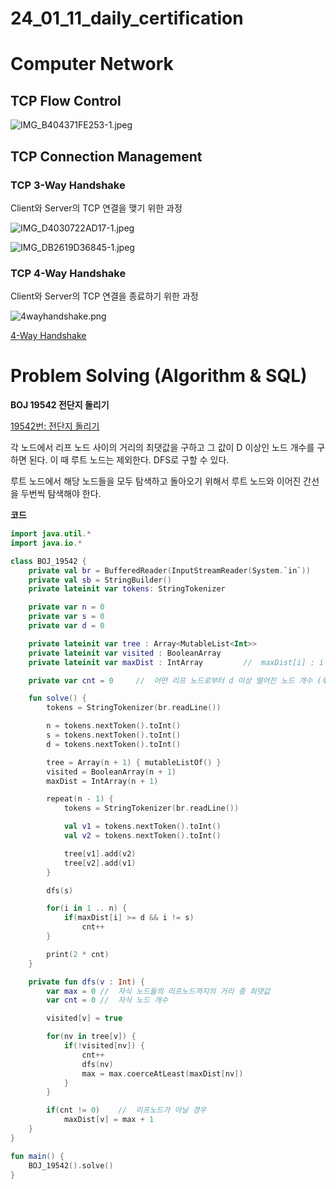 # 24_01_11_daily_certification

# Computer Network

## TCP Flow Control

![IMG_B404371FE253-1.jpeg](24_01_11_daily_certification%203d02b8add48f4b5dac21aaff712c6508/IMG_B404371FE253-1.jpeg)

## TCP Connection Management

[](https://chat.openai.com/share/463f5e2e-e879-47a9-babe-a9009aff1650)

### TCP 3-Way Handshake

Client와 Server의 TCP 연결을 맺기 위한 과정

![IMG_D4030722AD17-1.jpeg](24_01_11_daily_certification%203d02b8add48f4b5dac21aaff712c6508/IMG_D4030722AD17-1.jpeg)

![IMG_DB2619D36845-1.jpeg](24_01_11_daily_certification%203d02b8add48f4b5dac21aaff712c6508/IMG_DB2619D36845-1.jpeg)

### TCP 4-Way Handshake

Client와 Server의 TCP 연결을 종료하기 위한 과정

![4wayhandshake.png](24_01_11_daily_certification%203d02b8add48f4b5dac21aaff712c6508/4wayhandshake.png)

[4-Way Handshake](https://hojunking.tistory.com/107)

# Problem Solving (Algorithm & SQL)

**BOJ 19542 전단지 돌리기**

[19542번: 전단지 돌리기](https://www.acmicpc.net/problem/19542)

각 노드에서 리프 노드 사이의 거리의 최댓값을 구하고 그 값이 D 이상인 노드 개수를 구하면 된다. 이 때 루트 노드는 제외한다. DFS로 구할 수 있다.

루트 노드에서 해당 노드들을 모두 탐색하고 돌아오기 위해서 루트 노드와 이어진 간선을 두번씩 탐색해야 한다. 

**코드**

```kotlin
import java.util.*
import java.io.*

class BOJ_19542 {
    private val br = BufferedReader(InputStreamReader(System.`in`))
    private val sb = StringBuilder()
    private lateinit var tokens: StringTokenizer

    private var n = 0
    private var s = 0
    private var d = 0

    private lateinit var tree : Array<MutableList<Int>>
    private lateinit var visited : BooleanArray
    private lateinit var maxDist : IntArray         //  maxDist[i] : i 노드로부터 리프노드까지 거리 중 최댓값

    private var cnt = 0     //  어떤 리프 노드로부터 d 이상 떨어진 노드 개수 (루트 노드 제외)

    fun solve() {
        tokens = StringTokenizer(br.readLine())

        n = tokens.nextToken().toInt()
        s = tokens.nextToken().toInt()
        d = tokens.nextToken().toInt()

        tree = Array(n + 1) { mutableListOf() }
        visited = BooleanArray(n + 1)
        maxDist = IntArray(n + 1)

        repeat(n - 1) {
            tokens = StringTokenizer(br.readLine())

            val v1 = tokens.nextToken().toInt()
            val v2 = tokens.nextToken().toInt()

            tree[v1].add(v2)
            tree[v2].add(v1)
        }

        dfs(s)

        for(i in 1 .. n) {
            if(maxDist[i] >= d && i != s)
                cnt++
        }

        print(2 * cnt)
    }

    private fun dfs(v : Int) {
        var max = 0 //  자식 노드들의 리프노드까지의 거리 중 최댓값
        var cnt = 0 //  자식 노드 개수

        visited[v] = true

        for(nv in tree[v]) {
            if(!visited[nv]) {
                cnt++
                dfs(nv)
                max = max.coerceAtLeast(maxDist[nv])
            }
        }

        if(cnt != 0)    //  리프노드가 아닐 경우
            maxDist[v] = max + 1
    }
}

fun main() {
    BOJ_19542().solve()
}
```